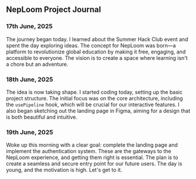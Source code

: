 ## NepLoom Project Journal

### 17th June, 2025

The journey began today. I learned about the Summer Hack Club event and spent the day exploring ideas. The concept for NepLoom was born—a platform to revolutionize global education by making it free, engaging, and accessible to everyone. The vision is to create a space where learning isn't a chore but an adventure.

### 18th June, 2025

The idea is now taking shape. I started coding today, setting up the basic project structure. The initial focus was on the core architecture, including the `usePipeline` hook, which will be crucial for our interactive features. I also began sketching out the landing page in Figma, aiming for a design that is both beautiful and intuitive.

### 19th June, 2025

Woke up this morning with a clear goal: complete the landing page and implement the authentication system. These are the gateways to the NepLoom experience, and getting them right is essential. The plan is to create a seamless and secure entry point for our future users. The day is young, and the motivation is high. Let's get to it.
